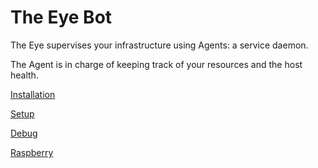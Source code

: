 # The Eye Bot

The Eye supervises your infrastructure using Agents: a service daemon.

The Agent is in charge of keeping track of your resources and the host health.

[Installation](installation.md)

[Setup](setup.md)

[Debug](debug.md)

[Raspberry](raspberry.md)

